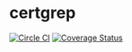 # certgrep

[![Circle CI](https://circleci.com/gh/kung-foo/certgrep/tree/develop.svg?style=svg)](https://circleci.com/gh/kung-foo/certgrep/tree/develop) [![Coverage Status](https://coveralls.io/repos/kung-foo/certgrep/badge.svg?branch=develop)](https://coveralls.io/r/kung-foo/certgrep?branch=develop)
